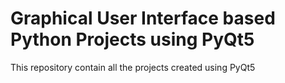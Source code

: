 # Graphical User Interface based Python Projects using PyQt5
This repository contain all the projects created using PyQt5
